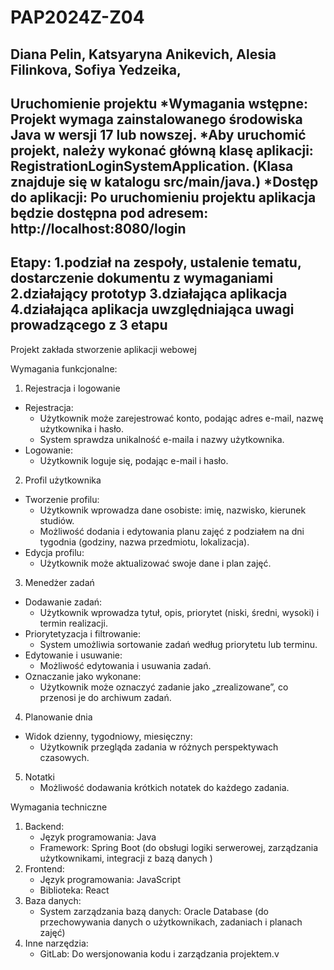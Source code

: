 # PAP2024Z-Z04

 Diana Pelin,
 Katsyaryna Anikevich,
 Alesia Filinkova,
 Sofiya Yedzeika,
-----------------------------------
Uruchomienie projektu
*Wymagania wstępne:
    Projekt wymaga zainstalowanego środowiska Java w wersji 17 lub nowszej.
*Aby uruchomić projekt, należy wykonać główną klasę aplikacji:
    RegistrationLoginSystemApplication. (Klasa znajduje się w katalogu src/main/java.)
*Dostęp do aplikacji:
    Po uruchomieniu projektu aplikacja będzie dostępna pod adresem:
    http://localhost:8080/login
-----------------------------------
Etapy:
1.podział na zespoły, ustalenie tematu, dostarczenie dokumentu z wymaganiami
2.działający prototyp
3.działająca aplikacja
4.działająca aplikacja uwzględniająca uwagi prowadzącego z 3 etapu
------------------------------

Projekt zakłada stworzenie aplikacji webowej

Wymagania funkcjonalne:

1. Rejestracja i logowanie
* Rejestracja:
    * Użytkownik może zarejestrować konto, podając adres e-mail, nazwę użytkownika i hasło.
    * System sprawdza unikalność e-maila i nazwy użytkownika.
* Logowanie:
    * Użytkownik loguje się, podając e-mail i hasło.

2. Profil użytkownika
* Tworzenie profilu:
    * Użytkownik wprowadza dane osobiste: imię, nazwisko, kierunek studiów.
    * Możliwość dodania i edytowania planu zajęć z podziałem na dni tygodnia (godziny, nazwa przedmiotu, lokalizacja).
* Edycja profilu:
    * Użytkownik może aktualizować swoje dane i plan zajęć.

3. Menedżer zadań
* Dodawanie zadań:
    * Użytkownik wprowadza tytuł, opis, priorytet (niski, średni, wysoki) i termin realizacji.
* Priorytetyzacja i filtrowanie:
    * System umożliwia sortowanie zadań według priorytetu lub terminu.
* Edytowanie i usuwanie:
    * Możliwość edytowania i usuwania zadań.
* Oznaczanie jako wykonane:
    * Użytkownik może oznaczyć zadanie jako „zrealizowane”, co przenosi je do archiwum zadań.

4. Planowanie dnia
* Widok dzienny, tygodniowy, miesięczny:
    * Użytkownik przegląda zadania w różnych perspektywach czasowych.


5. Notatki
    * Możliwość dodawania krótkich notatek do każdego zadania.





Wymagania techniczne
1. Backend:
    * Język programowania: Java
    * Framework: Spring Boot (do obsługi logiki serwerowej, zarządzania użytkownikami, integracji z bazą danych )
2. Frontend:
    * Język programowania: JavaScript
    * Biblioteka: React
3. Baza danych:
    * System zarządzania bazą danych: Oracle Database (do przechowywania danych o użytkownikach, zadaniach i planach zajęć)
4. Inne narzędzia:
    * GitLab: Do wersjonowania kodu i zarządzania projektem.v